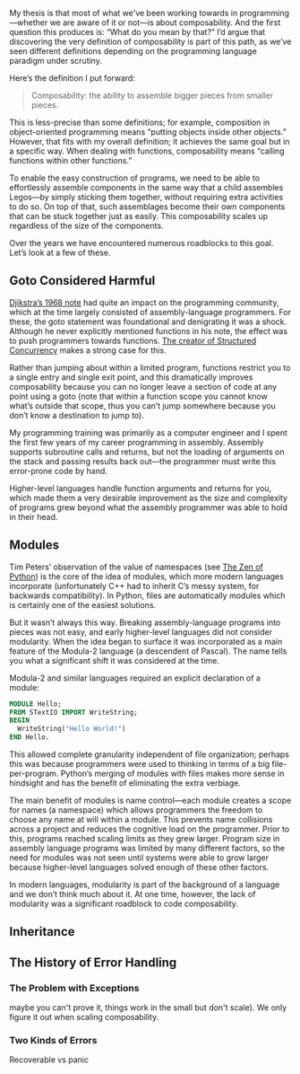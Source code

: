 My thesis is that most of what we've been working towards in programming—whether we are aware of it or not—is about composability. And the first question this produces is: “What do you mean by that?” I’d argue that discovering the very definition of composability is part of this path, as we’ve seen different definitions depending on the programming language paradigm under scrutiny.

Here’s the definition I put forward:

> Composability: the ability to assemble bigger pieces from smaller pieces.

This is less-precise than some definitions; for example, composition in object-oriented programming means “putting objects inside other objects.” However, that fits with my overall definition; it achieves the same goal but in a specific way. When dealing with functions, composability means “calling functions within other functions.”

To enable the easy construction of programs, we need to be able to effortlessly assemble components in the same way that a child assembles Legos—by simply sticking them together, without requiring extra activities to do so. On top of that, such assemblages become their own components that can be stuck together just as easily. This composability scales up regardless of the size of the components.

Over the years we have encountered numerous roadblocks to this goal. Let’s look at a few of these.
## Goto Considered Harmful

[Djikstra’s 1968 note](https://homepages.cwi.nl/~storm/teaching/reader/Dijkstra68.pdf) had quite an impact on the programming community, which at the time largely consisted of assembly-language programmers. For these, the goto statement was foundational and denigrating it was a shock. Although he never explicitly mentioned functions in his note, the effect was to push programmers towards functions. [The creator of Structured Concurrency](https://vorpus.org/blog/notes-on-structured-concurrency-or-go-statement-considered-harmful/) makes a strong case for this.

Rather than jumping about within a limited program, functions restrict you to a single entry and single exit point, and this dramatically improves composability because you can no longer leave a section of code at any point using a goto (note that within a function scope you cannot know what’s outside that scope, thus you can’t jump somewhere because you don’t know a destination to jump to). 

My programming training was primarily as a computer engineer and I spent the first few years of my career programming in assembly. Assembly supports subroutine calls and returns, but not the loading of arguments on the stack and passing results back out—the programmer must write this error-prone code by hand.

Higher-level languages handle function arguments and returns for you, which made them a very desirable improvement as the size and complexity of programs grew beyond what the assembly programmer was able to hold in their head.
## Modules

Tim Peters’ observation of the value of namespaces (see [The Zen of Python](https://peps.python.org/pep-0020/)) is the core of the idea of modules, which more modern languages incorporate (unfortunately C++ had to inherit C’s messy system, for backwards compatibility). In Python, files are automatically modules which is certainly one of the easiest solutions.

But it wasn’t always this way. Breaking assembly-language programs into pieces was not easy, and early higher-level languages did not consider modularity. When the idea began to surface it was incorporated as a main feature of the Modula-2 language (a descendent of Pascal). The name tells you what a significant shift it was considered at the time.

Modula-2 and similar languages required an explicit declaration of a module:
```modula-2
MODULE Hello;
FROM STextIO IMPORT WriteString;
BEGIN
  WriteString("Hello World!")
END Hello.
```
This allowed complete granularity independent of file organization; perhaps this was because programmers were used to thinking in terms of a big file-per-program. Python’s merging of modules with files makes more sense in hindsight and has the benefit of eliminating the extra verbiage.

The main benefit of modules is name control—each module creates a scope for names (a namespace) which allows programmers the freedom to choose any name at will within a module. This prevents name collisions across a project and reduces the cognitive load on the programmer. Prior to this, programs reached scaling limits as they grew larger. Program size in assembly language programs was limited by many different factors, so the need for modules was not seen until systems were able to grow larger because higher-level languages solved enough of these other factors.

In modern languages, modularity is part of the background of a language and we don’t think much about it. At one time, however, the lack of modularity was a significant roadblock to code composability.
## Inheritance

## The History of Error Handling

### The Problem with Exceptions
maybe you can't prove it, things work in the small but don't scale). We only figure it out when scaling composability.
### Two Kinds of Errors
Recoverable vs panic